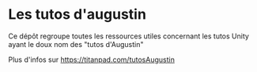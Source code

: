 # Les tutos d'augustin
Ce dépôt regroupe toutes les ressources utiles concernant les tutos Unity ayant le doux nom des "tutos d'Augustin"

Plus d'infos sur https://titanpad.com/tutosAugustin
